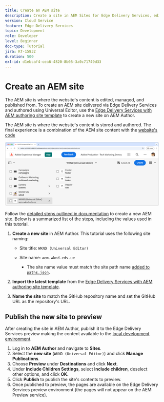 ```yaml
---
title: Create an AEM site
description: Create a site in AEM Sites for Edge Delivery Services, editable using the Universal Editor.
version: Cloud Service
feature: Edge Delivery Services
topic: Development
role: Developer
level: Beginner
doc-type: Tutorial
jira: KT-15832
duration: 500
exl-id: d1ebcaf4-cea6-4820-8b05-3a0c71749d33
---
```

# Create an AEM site

The AEM site is where the website's content is edited, managed, and published from. To create an AEM site delivered via Edge Delivery Services and authored using Universal Editor, use the [Edge Delivery Services with AEM authoring site template](https://github.com/adobe-rnd/aem-boilerplate-xwalk/releases) to create a new site on AEM Author.

The AEM site is where the website's content is stored and authored. The final experience is a combination of the AEM site content with the [website's code](./1-new-code-project.md)

![New AEM Site for Edge Delivery Services and Universal Editor](./assets/2-new-aem-site/new-site.png)

Follow the [detailed steps outlined in documentation](https://experienceleague.adobe.com/en/docs/experience-manager-cloud-service/content/edge-delivery/wysiwyg-authoring/edge-dev-getting-started#create-aem-site) to create a new AEM site.  Below is a summarized list of the steps, including the values used in this tutorial.
1. **Create a new site** in AEM Author. This tutorial uses the following site naming:
   * Site title: `WKND (Universal Editor)`
   * Site name: `aem-wknd-eds-ue`

     * The site name value must match the site path name [added to `paths.json`](https://experienceleague.adobe.com/en/docs/experience-manager-cloud-service/content/edge-delivery/wysiwyg-authoring/path-mapping).

2. **Import the latest template** from the [Edge Delivery Services with AEM authoring site template](https://github.com/adobe-rnd/aem-boilerplate-xwalk/releases).
3. **Name the site** to match the GitHub repository name and set the GitHub URL as the repository's URL.

## Publish the new site to preview

After creating the site in AEM Author, publish it to the Edge Delivery Services preview making the content available to the [local development environment](./3-local-development-environment.md).

1. Log in to **AEM Author** and navigate to **Sites**.
2. Select the **new site** (`WKND (Universal Editor)`) and click **Manage Publications**.
3. Choose **Preview** under **Destinations** and click **Next**.
4. Under **Include Children Settings**, select **Include children**, deselect other options, and click **OK**.
5. Click **Publish** to publish the site's contents to preview.
6. Once published to preview, the pages are available on the Edge Delivery Services preview environment (the pages will not appear on the AEM Preview service).  

